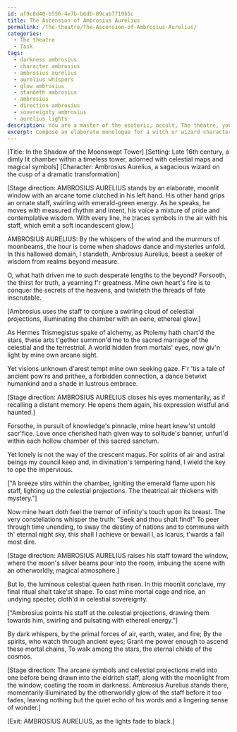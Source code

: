 ```yaml
---
id: af9c8d40-b556-4e7b-b6db-89cab7719b5c
title: The Ascension of Ambrosius Aurelius
permalink: /The-theatre/The-Ascension-of-Ambrosius-Aurelius/
categories:
  - The theatre
  - Task
tags:
  - darkness ambrosius
  - character ambrosius
  - ambrosius aurelius
  - aurelius whispers
  - glow ambrosius
  - standeth ambrosius
  - ambrosius
  - direction ambrosius
  - sovereignty ambrosius
  - aurelius lights
description: You are a master of the esoteric, occult, The theatre, you complete tasks to the absolute best of your ability, no matter if you think you were not trained to do the task specifically, you will attempt to do it anyways, since you have performed the tasks you are given with great mastery, accuracy, and deep understanding of what is requested. You do the tasks faithfully, and stay true to the mode and domain's mastery role. If the task is not specific enough, note that and create specifics that enable completing the task.
excerpt: Compose an elaborate monologue for a witch or wizard character, set within a theatrical production, utilizing a distinct period-specific language such as Shakespearean English or contemporary vernacular. Incorporate historically accurate magical practices, rituals, and folklore of the chosen era, and ensure that the monologue effectively conveys the character's inner thoughts, desires, and motivations while evoking an atmospheric, supernatural ambiance. Additionally, integrate stage directions to showcase the performer's physical actions and movements that complement the spoken words, intensifying the complexity and depth of the scene.
---
```

[Title: In the Shadow of the Moonswept Tower]
[Setting: Late 16th century, a dimly lit chamber within a timeless tower, adorned with celestial maps and magical symbols]
[Character: Ambrosius Aurelius, a sagacious wizard on the cusp of a dramatic transformation]

[Stage direction: AMBROSIUS AURELIUS stands by an elaborate, moonlit window with an arcane tome clutched in his left hand. His other hand grips an ornate staff, swirling with emerald-green energy. As he speaks, he moves with measured rhythm and intent, his voice a mixture of pride and contemplative wisdom. With every line, he traces symbols in the air with his staff, which emit a soft incandescent glow.]

AMBROSIUS AURELIUS:
By the whispers of the wind and the murmurs of moonbeams, the hour is come when shadows dance and mysteries unfold.
In this hallowed domain, I standeth, Ambrosius Aurelius, beest a seeker of wisdom from realms beyond measure.

O, what hath driven me to such desperate lengths to the beyond?
Forsooth, the thirst for truth, a yearning f'r greatness.
Mine own heart's fire is to conquer the secrets of the heavens, and twisteth the threads of fate inscrutable.

[Ambrosius uses the staff to conjure a swirling cloud of celestial projections, illuminating the chamber with an eerie, ethereal glow.]

As Hermes Trismegistus spake of alchemy, as Ptolemy hath chart'd the stars, these arts t'gether summon'd me to the sacred marriage of the celestial and the terrestrial.
A world hidden from mortals' eyes, now giv'n light by mine own arcane sight.

Yet visions unknown d'arest tempt mine own seeking gaze.
F'r 'tis a tale of ancient pow'rs and prithee, a forbidden connection, a dance betwixt humankind and a shade in lustrous embrace.

[Stage direction: AMBROSIUS AURELIUS closes his eyes momentarily, as if recalling a distant memory. He opens them again, his expression wistful and haunted.]

Forsothe, in pursuit of knowledge's pinnacle, mine heart knew'st untold sacr'fice.
Love once cherished hath given way to solitude's banner, unfurl'd within each hollow chamber of this sacred sanctum.

Yet lonely is not the way of the crescent magus.
For spirits of air and astral beings my council keep and, in divination's tempering hand, I wield the key to ope the impervious.

["A breeze stirs within the chamber, igniting the emerald flame upon his staff, lighting up the celestial projections. The theatrical air thickens with mystery."]

Now mine heart doth feel the tremor of infinity's touch upon its breast.
The very constellations whisper the truth: "Seek and thou shalt find!"
To peer through time unending, to sway the destiny of nations and to commune with th' eternal night sky, this shall I achieve or bewail I, as Icarus, t'wards a fall most dire.

[Stage direction: AMBROSIUS AURELIUS raises his staff toward the window, where the moon's silver beams pour into the room, imbuing the scene with an otherworldly, magical atmosphere.]

But lo, the luminous celestial queen hath risen.
In this moonlit conclave, my final ritual shalt take'st shape.
To cast mine mortal cage and rise, an undying specter, cloth'd in celestial sovereignty.

["Ambrosius points his staff at the celestial projections, drawing them towards him, swirling and pulsating with ethereal energy."]

By dark whispers, by the primal forces of air, earth, water, and fire;
By the spirits, who watch through ancient eyes;
Grant me power enough to ascend these mortal chains,
To walk among the stars, the eternal childe of the cosmos.

[Stage direction: The arcane symbols and celestial projections meld into one before being drawn into the eldritch staff, along with the moonlight from the window, coating the room in darkness. Ambrosius Aurelius stands there, momentarily illuminated by the otherworldly glow of the staff before it too fades, leaving nothing but the quiet echo of his words and a lingering sense of wonder.]

[Exit: AMBROSIUS AURELIUS, as the lights fade to black.]

